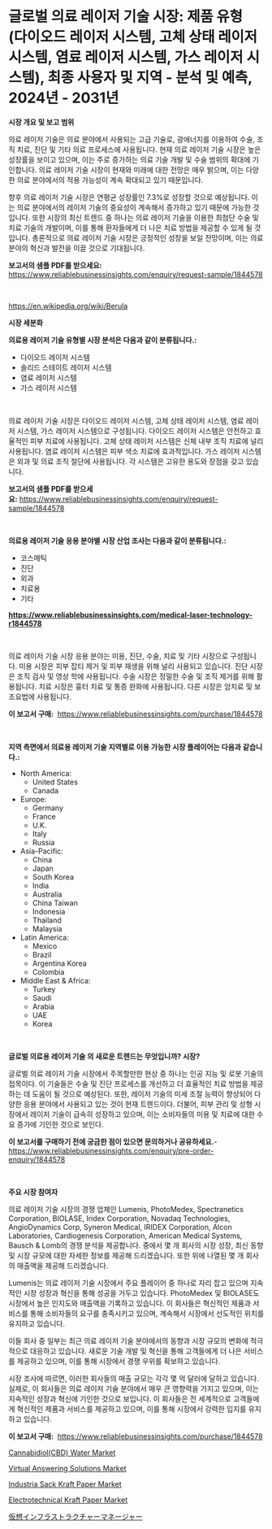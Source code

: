 <p><h1>글로벌 의료 레이저 기술 시장: 제품 유형 (다이오드 레이저 시스템, 고체 상태 레이저 시스템, 염료 레이저 시스템, 가스 레이저 시스템), 최종 사용자 및 지역 - 분석 및 예측, 2024년 - 2031년</h1></p><p><strong>시장 개요 및 보고 범위</strong></p>
<p><p>의료 레이저 기술은 의료 분야에서 사용되는 고급 기술로, 광에너지를 이용하여 수술, 조직 치료, 진단 및 기타 의료 프로세스에 사용됩니다. 현재 의료 레이저 기술 시장은 높은 성장률을 보이고 있으며, 이는 주로 증가하는 의료 기술 개발 및 수술 범위의 확대에 기인합니다. 의료 레이저 기술 시장이 현재와 미래에 대한 전망은 매우 밝으며, 이는 다양한 의료 분야에서의 적용 가능성이 계속 확대되고 있기 때문입니다.</p><p>향후 의료 레이저 기술 시장은 연평균 성장률인 7.3%로 성장할 것으로 예상됩니다. 이는 의료 분야에서의 레이저 기술의 중요성이 계속해서 증가하고 있기 때문에 가능한 것입니다. 또한 시장의 최신 트렌드 중 하나는 의료 레이저 기술을 이용한 최첨단 수술 및 치료 기술의 개발이며, 이를 통해 환자들에게 더 나은 치료 방법을 제공할 수 있게 될 것입니다. 총론적으로 의료 레이저 기술 시장은 긍정적인 성장을 보일 전망이며, 이는 의료 분야의 혁신과 발전을 이끌 것으로 기대됩니다.</p></p>
<p><strong>보고서의 샘플 PDF를 받으세요:</strong> <a href="https://www.reliablebusinessinsights.com/enquiry/request-sample/1844578">https://www.reliablebusinessinsights.com/enquiry/request-sample/1844578</a></p>
<p>&nbsp;</p>
<p><a href="https://en.wikipedia.org/wiki/Berula">https://en.wikipedia.org/wiki/Berula</a></p>
<p><strong>시장 세분화</strong></p>
<p><strong>의료용 레이저 기술 유형별 시장 분석은 다음과 같이 분류됩니다.:</strong></p>
<p><ul><li>다이오드 레이저 시스템</li><li>솔리드 스테이트 레이저 시스템</li><li>염료 레이저 시스템</li><li>가스 레이저 시스템</li></ul></p>
<p>&nbsp;</p>
<p><p>의료 레이저 기술 시장은 다이오드 레이저 시스템, 고체 상태 레이저 시스템, 염료 레이저 시스템, 가스 레이저 시스템으로 구성됩니다. 다이오드 레이저 시스템은 안전하고 효율적인 피부 치료에 사용됩니다. 고체 상태 레이저 시스템은 신체 내부 조직 치료에 널리 사용됩니다. 염료 레이저 시스템은 피부 색소 치료에 효과적입니다. 가스 레이저 시스템은 외과 및 의료 조직 절단에 사용됩니다. 각 시스템은 고유한 용도와 장점을 갖고 있습니다.</p></p>
<p><strong>보고서의 샘플 PDF를 받으세요:</strong>&nbsp;<a href="https://www.reliablebusinessinsights.com/enquiry/request-sample/1844578">https://www.reliablebusinessinsights.com/enquiry/request-sample/1844578</a></p>
<p>&nbsp;</p>
<p><strong> 의료용 레이저 기술 응용 분야별 시장 산업 조사는 다음과 같이 분류됩니다.:</strong></p>
<p><ul><li>코스메틱</li><li>진단</li><li>외과</li><li>치료용</li><li>기타</li></ul></p>
<p><strong><a href="https://www.reliablebusinessinsights.com/medical-laser-technology-r1844578">https://www.reliablebusinessinsights.com/medical-laser-technology-r1844578</a></strong></p>
<p>&nbsp;</p>
<p><p>의료 레이저 기술 시장 응용 분야는 미용, 진단, 수술, 치료 및 기타 시장으로 구성됩니다. 미용 시장은 피부 잡티 제거 및 피부 재생을 위해 널리 사용되고 있습니다. 진단 시장은 조직 검사 및 영상 학에 사용됩니다. 수술 시장은 정밀한 수술 및 조직 제거를 위해 활용됩니다. 치료 시장은 흉터 치료 및 통증 완화에 사용됩니다. 다른 시장은 암치료 및 보조요법에 사용됩니다.</p></p>
<p><strong>이 보고서 구매:</strong>&nbsp; <a href="https://www.reliablebusinessinsights.com/purchase/1844578">https://www.reliablebusinessinsights.com/purchase/1844578</a></p>
<p>&nbsp;</p>
<p><strong>지역 측면에서 의료용 레이저 기술 지역별로 이용 가능한 시장 플레이어는 다음과 같습니다.:</strong></p>
<p><ul>
    <li>
        North America:
        <ul>
            <li>United States</li>
            <li>Canada</li>
        </ul>
    </li>
    <li>
        Europe:
        <ul>
            <li>Germany</li>
            <li>France</li>
            <li>U.K.</li>
            <li>Italy</li>
            <li>Russia</li>
        </ul>
    </li>
    <li>
        Asia-Pacific:
        <ul>
            <li>China</li>
            <li>Japan</li>
            <li>South Korea</li>
            <li>India</li>
            <li>Australia</li>
            <li>China Taiwan</li>
            <li>Indonesia</li>
            <li>Thailand</li>
            <li>Malaysia</li>
        </ul>
    </li>
    <li>
        Latin America:
        <ul>
            <li>Mexico</li>
            <li>Brazil</li>
            <li>Argentina Korea</li>
            <li>Colombia</li>
        </ul>
    </li>
    <li>
        Middle East & Africa:
        <ul>
            <li>Turkey</li>
            <li>Saudi</li>
            <li>Arabia</li>
            <li>UAE</li>
            <li>Korea</li>
        </ul>
    </li>
    </ul></p>
<p>&nbsp;</p>
<p><strong>글로벌 의료용 레이저 기술 의 새로운 트렌드는 무엇입니까? 시장?</strong></p>
<p><p>글로벌 의료 레이저 기술 시장에서 주목할만한 현상 중 하나는 인공 지능 및 로봇 기술의 접목이다. 이 기술들은 수술 및 진단 프로세스를 개선하고 더 효율적인 치료 방법을 제공하는 데 도움이 될 것으로 예상된다. 또한, 레이저 기술의 미세 조절 능력이 향상되어 다양한 응용 분야에서 사용되고 있는 것이 현재 트렌드이다. 더불어, 피부 관리 및 성형 시장에서 레이저 기술이 급속히 성장하고 있으며, 이는 소비자들의 미용 및 치료에 대한 수요 증가에 기인한 것으로 보인다.</p></p>
<p><strong>이 보고서를 구매하기 전에 궁금한 점이 있으면 문의하거나 공유하세요.</strong>- <a href="https://www.reliablebusinessinsights.com/enquiry/pre-order-enquiry/1844578">https://www.reliablebusinessinsights.com/enquiry/pre-order-enquiry/1844578</a></p>
<p>&nbsp;</p>
<p><strong>주요 시장 참여자</strong></p>
<p><p>의료 레이저 기술 시장의 경쟁 업체인 Lumenis, PhotoMedex, Spectranetics Corporation, BIOLASE, Iridex Corporation, Novadaq Technologies, AngioDynamics Corp, Syneron Medical, IRIDEX Corporation, Alcon Laboratories, Cardiogenesis Corporation, American Medical Systems, Bausch & Lomb의 경쟁 분석을 제공합니다. 중에서 몇 개 회사의 시장 성장, 최신 동향 및 시장 규모에 대한 자세한 정보를 제공해 드리겠습니다. 또한 위에 나열된 몇 개 회사의 매출액을 제공해 드리겠습니다.</p><p>Lumenis는 의료 레이저 기술 시장에서 주요 플레이어 중 하나로 자리 잡고 있으며 지속적인 시장 성장과 혁신을 통해 성공을 거두고 있습니다. PhotoMedex 및 BIOLASE도 시장에서 높은 인지도와 매출액을 기록하고 있습니다. 이 회사들은 혁신적인 제품과 서비스를 통해 소비자들의 요구를 충족시키고 있으며, 계속해서 시장에서 선도적인 위치를 유지하고 있습니다.</p><p>이들 회사 중 일부는 최근 의료 레이저 기술 분야에서의 동향과 시장 규모의 변화에 적극적으로 대응하고 있습니다. 새로운 기술 개발 및 혁신을 통해 고객들에게 더 나은 서비스를 제공하고 있으며, 이를 통해 시장에서 경쟁 우위를 확보하고 있습니다.</p><p>시장 조사에 따르면, 이러한 회사들의 매출 규모는 각각 몇 억 달러에 달하고 있습니다. 실제로, 이 회사들은 의료 레이저 기술 분야에서 매우 큰 영향력을 가지고 있으며, 이는 지속적인 성장과 혁신에 기인한 것으로 보입니다. 이 회사들은 전 세계적으로 고객들에게 혁신적인 제품과 서비스를 제공하고 있으며, 이를 통해 시장에서 강력한 입지를 유지하고 있습니다.</p></p>
<p><strong>이 보고서 구매:</strong>&nbsp;&nbsp;<a href="https://www.reliablebusinessinsights.com/purchase/1844578">https://www.reliablebusinessinsights.com/purchase/1844578</a></p>
<p><p><a href="https://medium.com/@bubursruntul3/global-cannabidiol-cbd-water-market-exploring-market-share-market-trends-and-future-growth-b095e577423d">Cannabidiol(CBD) Water Market</a></p><p><a href="https://issuu.com/reportprime-2/docs/virtual-answering-solutions-market-size-2030.pptx">Virtual Answering Solutions Market</a></p><p><a href="https://github.com/ajiariaa/Market-Research-Report-List-1/blob/main/industria-sack-kraft-paper-market.md">Industria Sack Kraft Paper Market</a></p><p><a href="https://github.com/sarohimweaach77/Market-Research-Report-List-1/blob/main/electrotechnical-kraft-paper-market.md">Electrotechnical Kraft Paper Market</a></p><p><a href="https://github.com/RandallRunte2023/Market-Research-Report-List-2/blob/main/6945968183069.md">仮想インフラストラクチャーマネージャー</a></p></p>